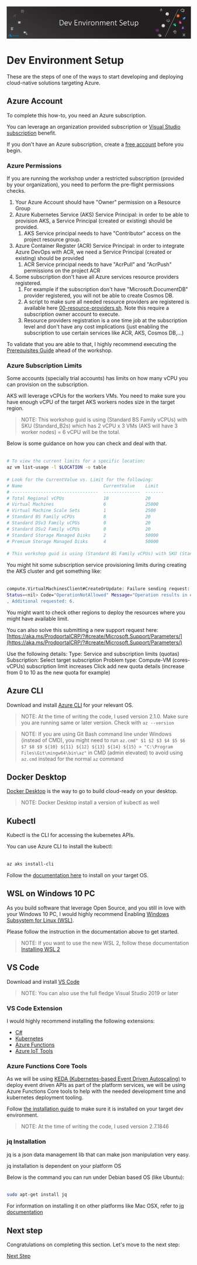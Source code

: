 ![banner](assets/banner.png)

# Dev Environment Setup

These are the steps of one of the ways to start developing and deploying cloud-native solutions targeting Azure.

## Azure Account

To complete this how-to, you need an Azure subscription.

You can leverage an organization provided subscription or [Visual Studio subscription](https://my.visualstudio.com/) benefit.

If you don't have an Azure subscription, create a [free account](https://azure.microsoft.com/free) before you begin.

### Azure Permissions

If you are running the workshop under a restricted subscription (provided by your organization), you need to perform the pre-flight permissions checks.

1. Your Azure Account should have "Owner" permission on a Resource Group
2. Azure Kubernetes Service (AKS) Service Principal: in order to be able to provision AKS, a Service Principal (created or existing) should be provided.
   1. AKS Service principal needs to have "Contributor" access on the project resource group.
3. Azure Container Register (ACR) Service Principal: in order to integrate Azure DevOps with ACR, we need a Service Principal (created or existing) should be provided
   1. ACR Service principal needs to have "AcrPull" and "AcrPush" permissions on the project ACR
4. Some subscription don't have all Azure services resource providers registered.
   1. For example if the subscription don't have "Microsoft.DocumentDB" provider registered, you will not be able to create Cosmos DB.
   2. A script to make sure all needed resource providers are registered is available here [00-resource-providers.sh](../../src/scripts/00-resource-providers.sh). Note this require a subscription owner account to execute.
   3. Resource providers registration is a one time job at the subscription level and don't have any cost implications (just enabling the subscription to use certain services like ACR, AKS, Cosmos DB,...)

To validate that you are able to that, I highly recommend executing the [Prerequisites Guide](../02-prerequisites/README.md) ahead of the workshop.

### Azure Subscription Limits

Some accounts (specially trial accounts) has limits on how many vCPU you can provision on the subscription.

AKS will leverage vCPUs for the workers VMs. You need to make sure you have enough vCPU of the target AKS workers nodes size in the target region.

>NOTE: This workshop guid is using (Standard BS Family vCPUs) with SKU (Standard_B2s) which has 2 vCPU x 3 VMs (AKS will have 3 worker nodes) = 6 vCPU will be the total.

Below is some guidance on how you can check and deal with that.

```bash

# To view the current limits for a specific location:
az vm list-usage -l $LOCATION -o table

# Look for the CurrentValue vs. Limit for the following:
# Name                               CurrentValue    Limit
# ---------------------------------  --------------  -------
# Total Regional vCPUs               10              20
# Virtual Machines                   6               25000
# Virtual Machine Scale Sets         1               2500
# Standard BS Family vCPUs           8               20
# Standard DSv3 Family vCPUs         0               20
# Standard DSv2 Family vCPUs         0               20
# Standard Storage Managed Disks     2               50000
# Premium Storage Managed Disks      4               50000

# This workshop guid is using (Standard BS Family vCPUs) with SKU (Standard_B2s) which has 2 vCPU x 3 VMs (AKS will have 3 worker nodes) = 6 vCPU will be the total.

```

You might hit some subscription service provisioning limits during creating the AKS cluster and get something like:

```bash

compute.VirtualMachinesClient#CreateOrUpdate: Failure sending request: StatusCode=0 -- Original Error: autorest/azure: Service returned an error. 
Status=<nil> Code="OperationNotAllowed" Message="Operation results in exceeding quota limits of Core. Maximum allowed: 0, Current in use: 0
, Additional requested: 6.

```

You might want to check other regions to deploy the resources where you might have available limit.

You can also solve this submitting a new support request here: [https://aka.ms/ProdportalCRP/?#create/Microsoft.Support/Parameters/](https://aka.ms/ProdportalCRP/?#create/Microsoft.Support/Parameters/)

Use the following details:
Type: Service and subscription limits (quotas)
Subscription: Select target subscription
Problem type: Compute-VM (cores-vCPUs) subscription limit increases
Click add new quota details (increase from 0 to 10 as the new quota for example)

## Azure CLI

Download and install [Azure CLI](https://docs.microsoft.com/en-us/cli/azure/install-azure-cli?view=azure-cli-latest) for your relevant OS.

>NOTE: At the time of writing the code, I used version 2.1.0. Make sure you are running same or later version. Check with ```az --version```

>NOTE: If you are using Git Bash command line under Windows (instead of CMD), you might need to run ```az.cmd" $1 $2 $3 $4 $5 $6 $7 $8 $9 ${10} ${11} ${12} ${13} ${14} ${15} > "C:\Program Files\Git\mingw64\bin\az"``` in CMD (admin elevated) to avoid using ```az.cmd``` instead for the normal ```az``` command

## Docker Desktop

[Docker Desktop](https://www.docker.com/products/docker-desktop) is the way to go to build cloud-ready on your desktop.

>NOTE: Docker Desktop install a version of kubectl as well

## Kubectl

Kubectl is the CLI for accessing the kubernetes APIs.

You can use Azure CLI to install the kubectl:

```bash

az aks install-cli

```

Follow the [documentation here](https://kubernetes.io/docs/tasks/tools/install-kubectl/) to install on your target OS.

## WSL on Windows 10 PC

As you build software that leverage Open Source, and you still in love with your Windows 10 PC, I would highly recommend Enabling [Windows Subsystem for Linux (WSL)](https://docs.microsoft.com/en-us/windows/wsl/install-win10).

Please follow the instruction in the documentation above to get started.

>NOTE: If you want to use the new WSL 2, follow these documentation [Installing WSL 2](https://docs.microsoft.com/en-us/windows/wsl/wsl2-install)

## VS Code

Download and install [VS Code](https://code.visualstudio.com/)

>NOTE: You can also use the full fledge Visual Studio 2019 or later

### VS Code Extension

I would highly recommend installing the following extensions:

- [C#](https://marketplace.visualstudio.com/items?itemName=ms-vscode.csharp)
- [Kubernetes](https://marketplace.visualstudio.com/items?itemName=ms-kubernetes-tools.vscode-kubernetes-tools)
- [Azure Functions](https://marketplace.visualstudio.com/items?itemName=ms-azuretools.vscode-azurefunctions)
- [Azure IoT Tools](https://marketplace.visualstudio.com/items?itemName=vsciot-vscode.azure-iot-tools)

### Azure Functions Core Tools

As we will be using [KEDA (Kubernetes-based Event Driven Autoscaling)](https://github.com/kedacore/keda) to deploy event driven APIs as part of the platform services, we will be using Azure Functions Core tools to help with the needed development time and kubernetes deployment tooling.

Follow [the installation guide](https://docs.microsoft.com/en-us/azure/azure-functions/functions-run-local) to make sure it is installed on your target dev environment.

>NOTE: At the time of writing the code, I used version 2.7.1846

### jq Installation

jq is a json data management lib that can make json manipulation very easy.

jq installation is dependent on your platform OS

Below is the command you can run under Debian based OS (like Ubuntu):

```bash

sudo apt-get install jq

```

For information on installing it on other platforms like Mac OSX, refer to [jq documentation](https://stedolan.github.io/jq/download/)

## Next step

Congratulations on completing this section. Let's move to the next step:

[Next Step](../01-architecture/README.md)
